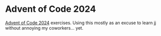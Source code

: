 # Advent of Code 2024

[Advent of Code 2024](https://adventofcode.com/2024) exercises.
Using this mostly as an excuse to learn [jj](https://martinvonz.github.io/jj/latest/) without annoying my coworkers... yet.
